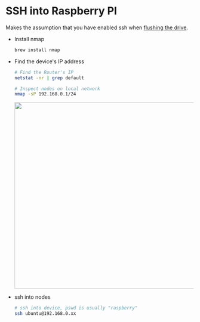 # SSH into Raspberry PI
Makes the assumption that you have enabled ssh when [flushing the drive](./os_flushing.md).

 - Install nmap
    ```sh
    brew install nmap
    ```

 - Find the device's IP address

    ```sh
    # Find the Router's IP
    netstat -nr | grep default

    # Inspect nodes on local network
    nmap -sP 192.168.0.1/24
    ```

    <p align="center">
      <img src="../assets/nmap_nodes.png" width="500px">
    </p>

 - ssh into nodes

    ```sh
    # ssh into device, pswd is usually "raspberry"
    ssh ubuntu@192.168.0.xx
    ```
